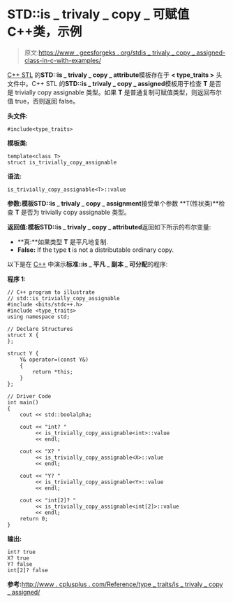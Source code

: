 # STD::is _ trivaly _ copy _ 可赋值 C++类，示例

> 原文:[https://www . geesforgeks . org/stdis _ trivaly _ copy _ assigned-class-in-c-with-examples/](https://www.geeksforgeeks.org/stdis_trivially_copy_assignable-class-in-c-with-examples/)

[C++ STL](https://www.geeksforgeeks.org/the-c-standard-template-library-stl/) 的**STD::is _ trivaly _ copy _ attribute**模板存在于 **< type_traits >** 头文件中。C++ STL 的**STD::is _ trivaly _ copy _ assigned**模板用于检查 **T** 是否是 trivially copy assignable 类型。如果 **T** 是普通复制可赋值类型，则返回布尔值 true，否则返回 false。

**头文件:**

```
#include<type_traits>

```

**模板类:**

```
template<class T>
struct is_trivially_copy_assignable

```

**语法:**

```
is_trivially_copy_assignable<T>::value

```

**参数:**模板**STD::is _ trivaly _ copy _ assignment**接受单个参数 **T(性状类)**检查 **T** 是否为 trivially copy assignable 类型。

**返回值:**模板**STD::is _ trivaly _ copy _ attributed**返回如下所示的布尔变量:

*   **真:**如果类型 **T** 是平凡地复制.
*   **False:** If the type **t** is not a distributable ordinary copy.

以下是在 [C++](https://www.geeksforgeeks.org/c-plus-plus/) 中演示**标准::is _ 平凡 _ 副本 _ 可分配**的程序:

**程序 1:**

```
// C++ program to illustrate
// std::is_trivially_copy_assignable
#include <bits/stdc++.h>
#include <type_traits>
using namespace std;

// Declare Structures
struct X {
};

struct Y {
    Y& operator=(const Y&)
    {
        return *this;
    }
};

// Driver Code
int main()
{
    cout << std::boolalpha;

    cout << "int? "
         << is_trivially_copy_assignable<int>::value
         << endl;

    cout << "X? "
         << is_trivially_copy_assignable<X>::value
         << endl;

    cout << "Y? "
         << is_trivially_copy_assignable<Y>::value
         << endl;

    cout << "int[2]? "
         << is_trivially_copy_assignable<int[2]>::value
         << endl;
    return 0;
}
```

**输出:**

```
int? true
X? true
Y? false
int[2]? false

```

**参考:**[http://www . cplusplus . com/Reference/type _ traits/is _ trivaly _ copy _ assigned/](http://www.cplusplus.com/reference/type_traits/is_trivially_copy_assignable/)